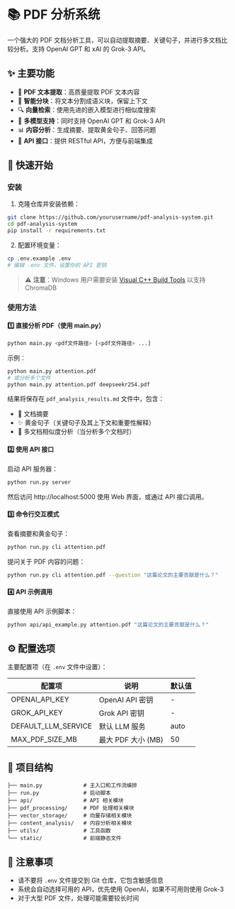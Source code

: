 # 📚 PDF 分析系统

一个强大的 PDF 文档分析工具，可以自动提取摘要、关键句子，并进行多文档比较分析。支持 OpenAI GPT 和 xAI 的 Grok-3 API。

## ✨ 主要功能

- 📄 **PDF 文本提取**：高质量提取 PDF 文本内容
- 🧩 **智能分块**：将文本分割成语义块，保留上下文
- 🔍 **向量检索**：使用先进的嵌入模型进行相似度搜索
- 🤖 **多模型支持**：同时支持 OpenAI GPT 和 Grok-3 API
- 📊 **内容分析**：生成摘要、提取黄金句子、回答问题
- 🔗 **API 接口**：提供 RESTful API，方便与前端集成

## 🚀 快速开始

### 安装

1. 克隆仓库并安装依赖：
```bash
git clone https://github.com/yourusername/pdf-analysis-system.git
cd pdf-analysis-system
pip install -r requirements.txt
```

2. 配置环境变量：
```bash
cp .env.example .env
# 编辑 .env 文件，设置你的 API 密钥
```

> ⚠️ **注意**：Windows 用户需要安装 [Visual C++ Build Tools](https://visualstudio.microsoft.com/visual-cpp-build-tools/) 以支持 ChromaDB

### 使用方法

#### 1️⃣ 直接分析 PDF（使用 main.py）

```bash
python main.py <pdf文件路径> [<pdf文件路径> ...]
```

示例：
```bash
python main.py attention.pdf
# 或分析多个文件
python main.py attention.pdf deepseekr254.pdf
```

结果将保存在 `pdf_analysis_results.md` 文件中，包含：
- 📝 文档摘要
- ✨ 黄金句子（关键句子及其上下文和重要性解释）
- 🔄 多文档相似度分析（当分析多个文档时）

#### 2️⃣ 使用 API 接口

启动 API 服务器：
```bash
python run.py server
```

然后访问 http://localhost:5000 使用 Web 界面，或通过 API 接口调用。

#### 3️⃣ 命令行交互模式

查看摘要和黄金句子：
```bash
python run.py cli attention.pdf
```

提问关于 PDF 内容的问题：
```bash
python run.py cli attention.pdf --question "这篇论文的主要贡献是什么？"
```

#### 4️⃣ API 示例调用

直接使用 API 示例脚本：
```bash
python api/api_example.py attention.pdf "这篇论文的主要贡献是什么？"
```

## ⚙️ 配置选项

主要配置项（在 `.env` 文件中设置）：

| 配置项 | 说明 | 默认值 |
|-------|------|-------|
| OPENAI_API_KEY | OpenAI API 密钥 | - |
| GROK_API_KEY | Grok API 密钥 | - |
| DEFAULT_LLM_SERVICE | 默认 LLM 服务 | auto |
| MAX_PDF_SIZE_MB | 最大 PDF 大小 (MB) | 50 |

## 🧰 项目结构

```
├── main.py             # 主入口和工作流编排
├── run.py              # 启动脚本
├── api/                # API 相关模块
├── pdf_processing/     # PDF 处理相关模块
├── vector_storage/     # 向量存储相关模块
├── content_analysis/   # 内容分析相关模块
├── utils/              # 工具函数
└── static/             # 前端静态文件
```

## 📝 注意事项

- 请不要将 `.env` 文件提交到 Git 仓库，它包含敏感信息
- 系统会自动选择可用的 API，优先使用 OpenAI，如果不可用则使用 Grok-3
- 对于大型 PDF 文件，处理可能需要较长时间
